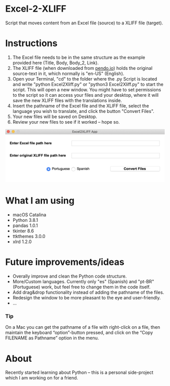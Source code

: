 # Excel-2-XLIFF
Script that moves content from an Excel file (source) to a XLIFF file (target).

# Instructions
1. The Excel file needs to be in the same structure as the example provided here (Title, Body, Body_2, Link).
2. The XLIFF file (when downloaded from <a href="https://www.pendo.io/" target="_blank">pendo.io</a>) holds the original source-text in it, which normally is "en-US" (English).
3. Open your Terminal, "cd" to the folder where the .py Script is located and write "python Excel2Xliff.py" or "python3 Excel2Xliff.py" to start the script. This will open a new window. You might have to set permissions to the script so it can access your files and your desktop, where it will save the new XLIFF files with the translations inside.
4. Insert the pathname of the Excel file and the XLIFF file, select the language you wish to translate, and click the button "Convert Files".
5. Your new files will be saved on Desktop. 
6. Review your new files to see if it worked – hope so.

![Screenshot](https://raw.githubusercontent.com/DavidJKTofan/Excel-2-XLIFF/master/Screenshot.png)

# What I am using 
- macOS Catalina
- Python 3.8.1
- pandas 1.0.1
- tkinter 8.6
- ttkthemes 3.0.0
- xlrd 1.2.0

# Future improvements/ideas
- Overally improve and clean the Python code structure.
- More/Custom languages. Currently only "es" (Spanish) and "pt-BR" (Portuguese) work, but feel free to change them in the code itself.
- Add drag&drop functionality instead of adding the pathname of the files.
- Redesign the window to be more pleasant to the eye and user-friendly.
- ...

### Tip
On a Mac you can get the pathname of a file with right-click on a file, then maintain the keyboard “option”-button pressed, and click on the “Copy FILENAME as Pathname” option in the menu.

# About
Recently started learning about Python – this is a personal side-project which I am working on for a friend.
